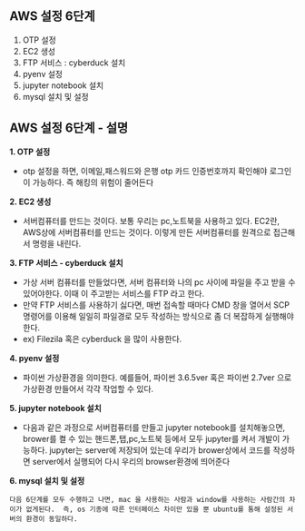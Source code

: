 ## AWS 설정 6단계

1. OTP 설정
2. EC2 생성
3. FTP 서비스 : cyberduck 설치
4. pyenv 설정
5. jupyter notebook 설치
6. mysql 설치 및 설정

## AWS 설정 6단계 - 설명

__1. OTP 설정__
- otp 설정을 하면, 이메일,패스워드와 은행 otp 카드 인증번호까지 확인해야 로그인이 가능하다. 즉 해킹의 위험이 줄어든다

__2. EC2 생성__
- 서버컴퓨터를 만드는 것이다. 보통 우리는 pc,노트북을 사용하고 있다. EC2란, AWS상에 서버컴퓨터를 만드는 것이다. 이렇게 만든 서버컴퓨터를 원격으로 접근해서 명령을 내린다.

__3. FTP 서비스 - cyberduck 설치__
- 가상 서버 컴퓨터를 만들었다면, 서버 컴퓨터와 나의 pc 사이에 파일을 주고 받을 수 있어야한다. 이때 이 주고받는 서비스를 FTP 라고 한다. 
- 만약 FTP 서비스를 사용하기 싫다면, 매번 접속할 때마다 CMD 창을 열어서 SCP 명령어를 이용해 일일히 파일경로 모두 작성하는 방식으로 좀 더 복잡하게 실행해야한다.
- ex) Filezila 혹은 cyberduck 을 많이 사용한다.  

__4. pyenv 설정__
- 파이썬 가상환경을 의미한다. 예를들어, 파이썬 3.6.5ver 혹은 파이썬 2.7ver 으로 가상환경 만들어서 각각 작업할 수 있다.

__5. jupyter notebook 설치__
- 다음과 같은 과정으로 서버컴퓨터를 만들고 jupyter notebook를 설치해놓으면, brower를 켤 수 있는 핸드폰,탭,pc,노트북 등에서 모두 jupyter를 켜서 개발이 가능하다. jupyter는 server에 저장되어 있는데 우리가 brower상에서 코드를 작성하면 server에서 실행되어 다시 우리의 browser환경에 띄어준다

__6. mysql 설치 및 설정__


`다음 6단계를 모두 수행하고 나면, mac 을 사용하는 사람과 window를 사용하는 사람간의 차이가 없게된다. 
즉, os 기종에 따른 인터페이스 차이만 있을 뿐 ubuntu를 통해 설정된 서버의 환경이 동일하다.`

